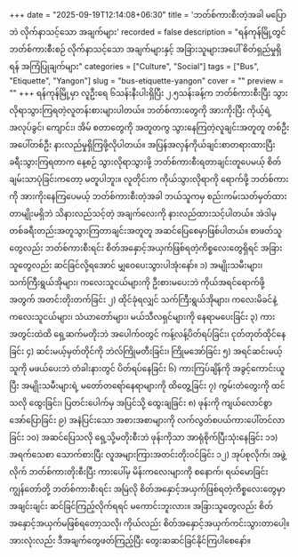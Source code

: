 +++
date = "2025-09-19T12:14:08+06:30"
title = 'ဘတ်စ်ကားစီးတဲ့အခါ မပြောဘဲ လိုက်နာသင့်သော အချက်များ'
recorded = false
description = "ရန်ကုန်မြို့တွင် ဘတ်စ်ကားစီးစဉ် လိုက်နာသင့်သော အချက်များနှင့် အခြားသူများအပေါ် စိတ်ရှည်မှုရှိရန် အကြံပြုချက်များ"
categories = ["Culture", "Social"]
tags = ["Bus", "Etiquette", "Yangon"]
slug = "bus-etiquette-yangon"
cover = ""
preview = ""
+++
ရန်ကုန်မြို့မှာ လူဦးရေ ၆သန်းနီးပါးရှိပြီး ၂.၅သန်းခန့်က ဘတ်စ်ကားစီးပြီး သွားလိုရာသွားကြရတဲ့လူတန်းစားများပါတယ်။ ဘတ်စ်ကားတွေကို အားကိုးပြီး ကိုယ့်ရဲ့အလုပ်ခွင်၊ ကျောင်း၊ အိမ် စတာတွေကို အတူတကွ သွားနေကြတဲ့လူချင်းအတူတူ တစ်ဦးအပေါ်တစ်ဦး နားလည်မှုရှိကြဖို့လိုပါတယ်။ အပြန်အလှန်ကိုယ်ချင်းစာတရားထားပြီး ခရီးသွားကြရတာက နေ့စဉ် သွားလိုရာသွားဖို့ ဘတ်စ်ကားစီးရတာချင်းတူပေမယ့် စိတ်ချမ်းသာပုံခြင်းကတော့ မတူပါဘူး။ လူတိုင်းက ကိုယ်သွားလိုရာကို ရောက်ဖို့ ဘတ်စ်ကားကို အားကိုးနေကြပေမယ့် ဘတ်စ်ကားစီးတဲ့အခါ ဘယ်သူကမှ စည်းကမ်းသတ်မှတ်ထားတာမျိုးမရှိဘဲ သိနားလည်သင့်တဲ့ အချက်လေးကို နားလည်ထားသင့်ပါတယ်။ အဲဒါမှ တစ်ခရီးတည်းအတူသွားကြတာချင်းအတူတူ အဆင်ပြေစေမှာဖြစ်ပါတယ်။ စာဖတ်သူတွေလည်း ဘတ်စ်ကားစီးရင်း စိတ်အနှောင့်အယှက်ဖြစ်ရတဲ့ကိစ္စလေးတွေရှိရင် အခြားသူတွေလည်း ဆင်ခြင်လို့ရအောင် မျှဝေပေးသွားပါအုံးနော်။
၁) အမျိုးသမီးများ၊ သက်ကြီးရွယ်အိုများ၊ ကလေးသူငယ်များကို ဦးစားမပေးဘဲ ကိုယ်အရင်ရောက်ဖို့အတွက် အတင်းတိုးတက်ခြင်း
၂) ထိုင်ခုံရလျှင် သက်ကြီးရွယ်အိုများ၊ ကလေးမိခင်နဲ့ ကလေးသူငယ်များ၊ သံယာတော်များ၊ မယ်သီလရှင်များကို နေရာမပေးခြင်း
၃) ကားအတွင်းထဲထိ ရှေ့ဆက်မတိုးဘဲ အပေါက်ဝတွင် ကန့်လန့်ပိတ်ရပ်ခြင်း၊ ငုတ်တုတ်ထိုင်နေခြင်း
၄) ဆင်းမယ့်မှတ်တိုင်ကို ဘဲလ်ကြိုမတီးခြင်း၊ ကြိုမအော်ခြင်း
၅) အရင်ဆင်းမယ့်သူကို မဖယ်ပေးဘဲ တံခါးနားတွင် ပိတ်ရပ်နေခြင်း
၆) ကားကြပ်ချိန်ကို အခွင့်ကောင်းယူပြီး အမျိုးသမီးများရဲ့ မတော်တရော်နေရာများကို ထိတွေ့ခြင်း
၇) ကွမ်းတံတွေးကို ထင်သလို ထွေးခြင်း၊ ပြတင်းပေါက်မှ အပြင်သို့ ထွေးချခြင်း
၈) ဖုန်းကို ကျယ်လောင်စွာ အော်ပြောခြင်း
၉) အနံပြင်းသော အစားအစာများကို လက်လွတ်စပယ်ကားပေါ်တင်လာခြင်း
၁၀) အဆင်ပြေသလို ရှေ့သို့မတိုးစီးဘဲ ဖုန်းကိုသာ အာရုံစိုက်ပြီးသုံးနေခြင်း
၁၁) အရက်သေစာ သောက်စားပြီး လူအများကြားအတင်းတိုးဝင်ခြင်း
၁၂) အုပ်စုလိုက်၊ အဖွဲ့လိုက် ဘတ်စ်ကားတိုးစီးပြီး ကားပေါ်မှ မိန်းကလေးများကို စနောက်၊ ရယ်မောခြင်း
ကျွန်တော်တို့ ဘတ်စ်ကားစီးရင်း အမြဲလို စိတ်အနှောင့်အယှက်ဖြစ်ရတဲ့ကိစ္စလေးတွေမှာ အချင်းချင်း ဆင်ခြင်ကြည့်လိုက်ရရင် မကောင်းဘူးလား။ အခြားသူတွေလည်း စိတ်အနှောင့်အယှက်မဖြစ်ရတော့သလို၊ ကိုယ်လည်း စိတ်အနှောင့်အယှက်ကင်းသွားတာပေါ့။ အားလုံးလည်း ဒီအချက်တွေဖတ်ကြည့်ပြီး တွေးဆဆင်ခြင်နိုင်ကြပါစေနော်။ 